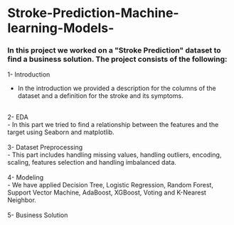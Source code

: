 # Stroke-Prediction-Machine-learning-Models-
### In this project we worked on a "Stroke Prediction" dataset to find a business solution. The project consists of the following:
1- Introduction 
<br/>
- In the introduction we provided a description for the columns of the dataset and a definition for the stroke and its symptoms.
<br/>
2- EDA
<br/>
- In this part we tried to find a relationship between the features and the target using Seaborn and matplotlib.
<br/>
<br/>
3- Dataset Preprocessing
<br/>
- This part includes handling missing values, handling outliers, encoding, scaling, features selection and handling imbalanced data.
<br/>
<br/>
4- Modeling 
<br/>
- We have applied Decision Tree, Logistic Regression, Random Forest, Support Vector Machine, AdaBoost, XGBoost, Voting and K-Nearest Neighbor.
<br/>
<br/>
5- Business Solution
